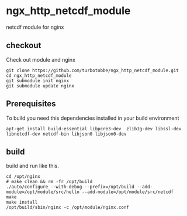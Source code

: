 # ngx_http_netcdf_module
netcdf module for nginx

## checkout

Check out module and nginx

```
git clone https://github.com/turbotobbe/ngx_http_netcdf_module.git
cd ngx_http_netcdf_module
git submodule init nginx
git submodule update nginx
```

## Prerequisites

To build you need this dependencies installed in your build environment
```
apt-get install build-essential libpcre3-dev  zlib1g-dev libssl-dev libnetcdf-dev netcdf-bin libjson0 libjson0-dev
```

## build

build and run like this.

```
cd /opt/nginx
# make clean && rm -fr /opt/build
./auto/configure --with-debug --prefix=/opt/build --add-module=/opt/module/src/hello --add-module=/opt/module/src/netcdf
make
make install
/opt/build/sbin/nginx -c /opt/module/nginx.conf
```
